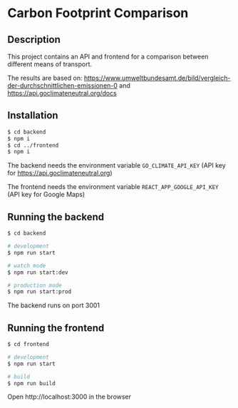 # Carbon Footprint Comparison

## Description

This project contains an API and frontend for a comparison between different means of transport.

The results are based on:
https://www.umweltbundesamt.de/bild/vergleich-der-durchschnittlichen-emissionen-0 and
https://api.goclimateneutral.org/docs

## Installation

```bash
$ cd backend
$ npm i
$ cd ../frontend
$ npm i
```

The backend needs the environment variable `GO_CLIMATE_API_KEY` (API key for https://api.goclimateneutral.org)

The frontend needs the environment variable `REACT_APP_GOOGLE_API_KEY` (API key for Google Maps)

## Running the backend

```bash
$ cd backend

# development
$ npm run start

# watch mode
$ npm run start:dev

# production mode
$ npm run start:prod
```

The backend runs on port 3001

## Running the frontend

```bash
$ cd frontend

# development
$ npm run start

# build
$ npm run build
```

Open http://localhost:3000 in the browser